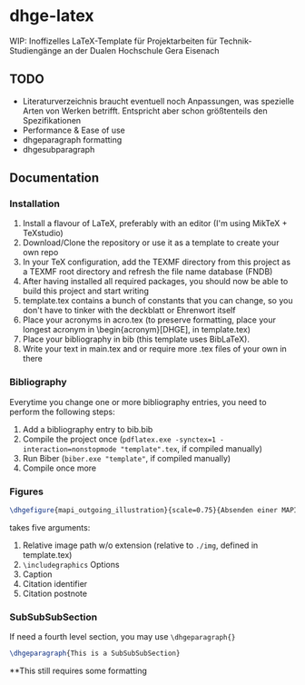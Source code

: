 # dhge-latex
WIP: Inoffizelles LaTeX-Template für Projektarbeiten für Technik-Studiengänge an der Dualen Hochschule Gera Eisenach

## TODO
* Literaturverzeichnis braucht eventuell noch Anpassungen, was spezielle Arten von Werken betrifft. Entspricht aber schon größtenteils den Spezifikationen
* Performance & Ease of use
* dhgeparagraph formatting
* dhgesubparagraph

## Documentation
### Installation
1. Install a flavour of LaTeX, preferably with an editor (I'm using MikTeX + TeXstudio)
1. Download/Clone the repository or use it as a template to create your own repo
1. In your TeX configuration, add the TEXMF directory from this project as a TEXMF root directory and refresh the file name database (FNDB)
1. After having installed all required packages, you should now be able to build this project and start writing
1. template.tex contains a bunch of constants that you can change, so you don't have to tinker with the deckblatt or Ehrenwort itself
1. Place your acronyms in acro.tex (to preserve formatting, place your longest acronym in \begin{acronym}[DHGE], in template.tex)
1. Place your bibliography in bib (this template uses BibLaTeX).
1. Write your text in main.tex and or require more .tex files of your own in there 

### Bibliography
Everytime you change one or more bibliography entries, you need to perform the following steps:
1. Add a bibliography entry to bib.bib
2. Compile the project once (`pdflatex.exe -synctex=1 -interaction=nonstopmode "template".tex`, if compiled manually)
3. Run Biber (`biber.exe "template"`, if compiled manually)
4. Compile once more

### Figures
```latex
\dhgefigure{mapi_outgoing_illustration}{scale=0.75}{Absenden einer MAPI Nachricht}{mapi}{S. 17ff}
```
takes five arguments:
1. Relative image path w/o extension (relative to `./img`, defined in template.tex)
1. `\includegraphics` Options
1. Caption
1. Citation identifier
1. Citation postnote

### SubSubSubSection
If need a fourth level section, you may use `\dhgeparagraph{}`
```latex
\dhgeparagraph{This is a SubSubSubSection}
```
**This still requires some formatting
